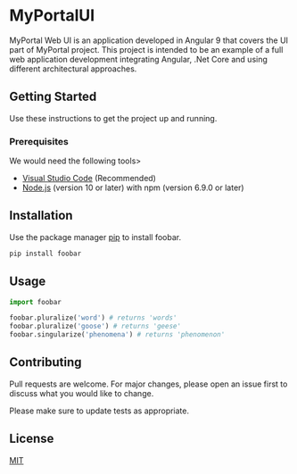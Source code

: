 # MyPortalUI
MyPortal Web UI is an application developed in Angular 9 that covers the UI part of MyPortal project.
This project is intended to be an example of a full web application development integrating Angular, .Net Core and using different architectural approaches.

## Getting Started

Use these instructions to get the project up and running.

### Prerequisites
We would need the following tools>

* [Visual Studio Code](https://code.visualstudio.com/Download) (Recommended)
* [Node.js](https://nodejs.org/es/download/) (version 10 or later) with npm (version 6.9.0 or later)

## Installation

Use the package manager [pip](https://pip.pypa.io/en/stable/) to install foobar.

```bash
pip install foobar
```

## Usage

```python
import foobar

foobar.pluralize('word') # returns 'words'
foobar.pluralize('goose') # returns 'geese'
foobar.singularize('phenomena') # returns 'phenomenon'
```

## Contributing
Pull requests are welcome. For major changes, please open an issue first to discuss what you would like to change.

Please make sure to update tests as appropriate.

## License
[MIT](https://choosealicense.com/licenses/mit/)
